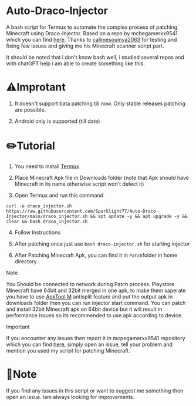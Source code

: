 # Auto-Draco-Injector
A bash script for Termux to automate the complex process of patching Minecraft using Draco-Injector. Based on a repo by mcbegamerxx9541 which you can find [here](https://github.com/mcbegamerxx954/draco-injector). Thanks to [callmesoumya2063](https://github.com/CallMeSoumya2063) for testing and fixing few issues and giving me his Minecraft scanner script part.

It should be noted that i don't know bash well, i studied saveral repos and with chatGPT help i am able to create something like this.

# ⚠️Improtant 
1. It doesn't support bata patching till now. Only stable releases patching are possible.

2. Android only is supported (till date)

# ✏️Tutorial
1. You need to install [Termux](https://github.com/termux/termux-app/releases)

2. Place Minecraft Apk file in Downloads folder (note that Apk should have Minecraft in its name otherwise script won't detect it)

3. Open Termux and run this command
```
curl -o draco_injector.sh https://raw.githubusercontent.com/Sparklight77/Auto-Draco-Injector/main/draco_injector.sh && apt update -y && apt upgrade -y && clear && bash draco_injector.sh
```

4. Follow Instructions 

5. After patching once just use `bash draco-injector.sh` for starting injector

6. After Patching Minecraft Apk, you can find it in `Patch`folder in home directory
>[!Note]
You Should be connected to network during Patch process. Playstore Minecraft have 64bit and 32bit merged in one apk, to make them saperate you have to use [ApkTool M](https://maximoff.su/apktool/?lang=en) antisplit feature and put the output apk in downloads folder then you can run injector start command. You can patch and install 32bit Minecraft apk on 64bit device but it will result in performance issues so its recommended to use apk according to device.

>[!important]
If you encounter any issues then report it in mcpegamerxx9541 repository which you can find [here](https://github.com/mcbegamerxx954/draco-injector/issues), simply open an issue, tell your problem and mention you used my script for patching Minecraft.

# 📝Note
If you find any issues in this script or want to suggest me something then open an issue. Iam always looking for improvements.

